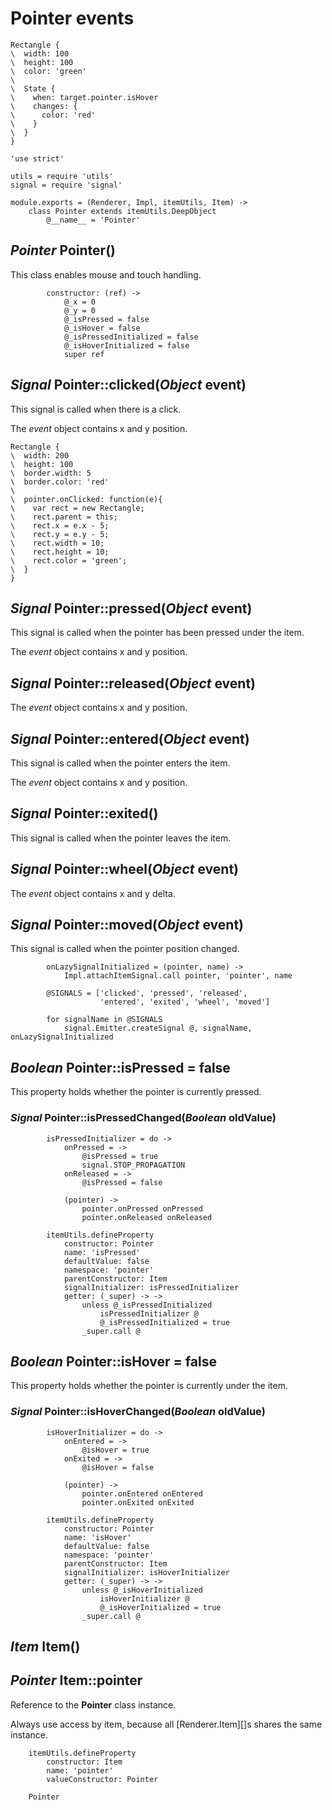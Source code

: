 Pointer events
==============

```style
Rectangle {
\  width: 100
\  height: 100
\  color: 'green'
\
\  State {
\    when: target.pointer.isHover
\    changes: {
\      color: 'red'
\    }
\  }
}
```

	'use strict'

	utils = require 'utils'
	signal = require 'signal'

	module.exports = (Renderer, Impl, itemUtils, Item) ->
		class Pointer extends itemUtils.DeepObject
			@__name__ = 'Pointer'

*Pointer* Pointer()
-------------------

This class enables mouse and touch handling.

			constructor: (ref) ->
				@_x = 0
				@_y = 0
				@_isPressed = false
				@_isHover = false
				@_isPressedInitialized = false
				@_isHoverInitialized = false
				super ref

*Signal* Pointer::clicked(*Object* event)
-----------------------------------------

This signal is called when there is a click.

The *event* object contains x and y position.

```style
Rectangle {
\  width: 200
\  height: 100
\  border.width: 5
\  border.color: 'red'
\
\  pointer.onClicked: function(e){
\    var rect = new Rectangle;
\    rect.parent = this;
\    rect.x = e.x - 5;
\    rect.y = e.y - 5;
\    rect.width = 10;
\    rect.height = 10;
\    rect.color = 'green';
\  }
}
```

*Signal* Pointer::pressed(*Object* event)
-----------------------------------------

This signal is called when the pointer has been pressed under the item.

The *event* object contains x and y position.

*Signal* Pointer::released(*Object* event)
------------------------------------------

The *event* object contains x and y position.

*Signal* Pointer::entered(*Object* event)
-----------------------------------------

This signal is called when the pointer enters the item.

The *event* object contains x and y position.

*Signal* Pointer::exited()
--------------------------

This signal is called when the pointer leaves the item.

*Signal* Pointer::wheel(*Object* event)
---------------------------------------

The *event* object contains x and y delta.

*Signal* Pointer::moved(*Object* event)
---------------------------------------

This signal is called when the pointer position changed.

			onLazySignalInitialized = (pointer, name) ->
				Impl.attachItemSignal.call pointer, 'pointer', name

			@SIGNALS = ['clicked', 'pressed', 'released',
			            'entered', 'exited', 'wheel', 'moved']

			for signalName in @SIGNALS
				signal.Emitter.createSignal @, signalName, onLazySignalInitialized

*Boolean* Pointer::isPressed = false
------------------------------------

This property holds whether the pointer is currently pressed.

### *Signal* Pointer::isPressedChanged(*Boolean* oldValue)

			isPressedInitializer = do ->
				onPressed = ->
					@isPressed = true
					signal.STOP_PROPAGATION
				onReleased = ->
					@isPressed = false

				(pointer) ->
					pointer.onPressed onPressed
					pointer.onReleased onReleased

			itemUtils.defineProperty
				constructor: Pointer
				name: 'isPressed'
				defaultValue: false
				namespace: 'pointer'
				parentConstructor: Item
				signalInitializer: isPressedInitializer
				getter: (_super) -> ->
					unless @_isPressedInitialized
						isPressedInitializer @
						@_isPressedInitialized = true
					_super.call @

*Boolean* Pointer::isHover = false
----------------------------------

This property holds whether the pointer is currently under the item.

### *Signal* Pointer::isHoverChanged(*Boolean* oldValue)

			isHoverInitializer = do ->
				onEntered = ->
					@isHover = true
				onExited = ->
					@isHover = false

				(pointer) ->
					pointer.onEntered onEntered
					pointer.onExited onExited

			itemUtils.defineProperty
				constructor: Pointer
				name: 'isHover'
				defaultValue: false
				namespace: 'pointer'
				parentConstructor: Item
				signalInitializer: isHoverInitializer
				getter: (_super) -> ->
					unless @_isHoverInitialized
						isHoverInitializer @
						@_isHoverInitialized = true
					_super.call @

*Item* Item()
-------------

*Pointer* Item::pointer
-----------------------

Reference to the **Pointer** class instance.

Always use access by item, because all [Renderer.Item][]s shares the same instance.

		itemUtils.defineProperty
			constructor: Item
			name: 'pointer'
			valueConstructor: Pointer

		Pointer
